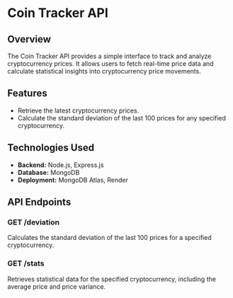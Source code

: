 # Coin Tracker API

## Overview
The Coin Tracker API provides a simple interface to track and analyze cryptocurrency prices. It allows users to fetch real-time price data and calculate statistical insights into cryptocurrency price movements.

## Features
- Retrieve the latest cryptocurrency prices.
- Calculate the standard deviation of the last 100 prices for any specified cryptocurrency.

## Technologies Used
- **Backend:** Node.js, Express.js
- **Database:** MongoDB
- **Deployment:** MongoDB Atlas, Render

## API Endpoints

### GET /deviation
Calculates the standard deviation of the last 100 prices for a specified cryptocurrency.

### GET /stats
Retrieves statistical data for the specified cryptocurrency, including the average price and price variance.





